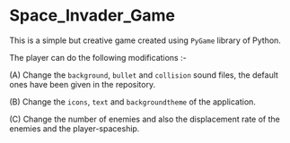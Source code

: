 # Space_Invader_Game

This is a simple but creative game created using `PyGame` library of Python.

The player can do the following modifications :-

(A) Change the `background`, `bullet` and `collision` sound files, the default ones have been given in the repository.

(B) Change the `icons`, `text` and `backgroundtheme` of the application.

(C) Change the number of enemies and also the displacement rate of the enemies and the player-spaceship.

